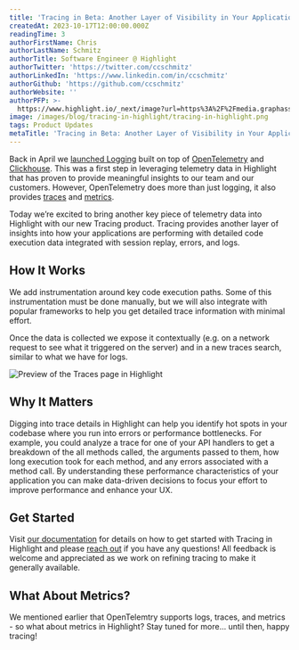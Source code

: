 ```yaml
---
title: 'Tracing in Beta: Another Layer of Visibility in Your Applications'
createdAt: 2023-10-17T12:00:00.000Z
readingTime: 3
authorFirstName: Chris
authorLastName: Schmitz
authorTitle: Software Engineer @ Highlight
authorTwitter: 'https://twitter.com/ccschmitz'
authorLinkedIn: 'https://www.linkedin.com/in/ccschmitz'
authorGithub: 'https://github.com/ccschmitz'
authorWebsite: ''
authorPFP: >-
  https://www.highlight.io/_next/image?url=https%3A%2F%2Fmedia.graphassets.com%2FViK27IG7TCe0YDK20tFy&w=3840&q=75
image: /images/blog/tracing-in-highlight/tracing-in-highlight.png
tags: Product Updates
metaTitle: 'Tracing in Beta: Another Layer of Visibility in Your Applications'
---
```


Back in April we [launched Logging](https://www.highlight.io/blog/launch-week-1-day-4) built on top of [OpenTelemetry](https://opentelemetry.io/) and [Clickhouse](https://clickhouse.com/). This was a first step in leveraging telemetry data in Highlight that has proven to provide meaningful insights to our team and our customers. However, OpenTelemetry does more than just logging, it also provides [traces](https://opentelemetry.io/docs/concepts/signals/traces/) and [metrics](https://opentelemetry.io/docs/concepts/signals/metrics/).

Today we’re excited to bring another key piece of telemetry data into Highlight with our new Tracing product. Tracing provides another layer of insights into how your applications are performing with detailed code execution data integrated with session replay, errors, and logs.

## How It Works

We add instrumentation around key code execution paths. Some of this instrumentation must be done manually, but we will also integrate with popular frameworks to help you get detailed trace information with minimal effort.

Once the data is collected we expose it contextually (e.g. on a network request to see what it triggered on the server) and in a new traces search, similar to what we have for logs.

![Preview of the Traces page in Highlight](/images/blog/tracing-in-highlight/traces-page.png)

## Why It Matters

Digging into trace details in Highlight can help you identify hot spots in your codebase where you run into errors or performance bottlenecks. For example, you could analyze a trace for one of your API handlers to get a breakdown of the all methods called, the arguments passed to them, how long execution took for each method, and any errors associated with a method call. By understanding these performance characteristics of your application you can make data-driven decisions to focus your effort to improve performance and enhance your UX.

## Get Started

Visit [our documentation](https://www.highlight.io/docs/getting-started/overview#for-your-backend-tracing) for details on how to get started with Tracing in Highlight and please [reach out](https://twitter.com/highlightio) if you have any questions! All feedback is welcome and appreciated as we work on refining tracing to make it generally available.

## What About Metrics?

We mentioned earlier that OpenTelemtry supports logs, traces, and metrics - so what about metrics in Highlight? Stay tuned for more... until then, happy tracing!
